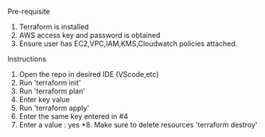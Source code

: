 Pre-requisite
1. Terraform is installed
2. AWS access key and password is obtained
3. Ensure user has EC2,VPC,IAM,KMS,Cloudwatch policies attached.

Instructions
1. Open the repo in desired IDE (VScode,etc)
2. Run 'terraform init'
3. Run 'terraform plan'
4. Enter key value
5. Run 'terraform apply'
6. Enter the same key entered in #4
7. Enter a value : yes
*8. Make sure to delete resources 
    'terraform destroy'